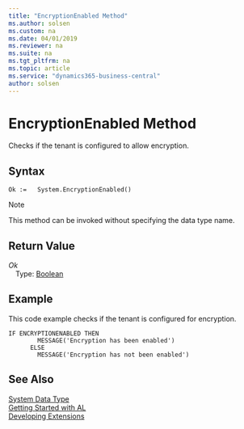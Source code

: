 ```yaml
---
title: "EncryptionEnabled Method"
ms.author: solsen
ms.custom: na
ms.date: 04/01/2019
ms.reviewer: na
ms.suite: na
ms.tgt_pltfrm: na
ms.topic: article
ms.service: "dynamics365-business-central"
author: solsen
---
```

[//]: # (START>DO_NOT_EDIT)
[//]: # (IMPORTANT:Do not edit any of the content between here and the END>DO_NOT_EDIT.)
[//]: # (Any modifications should be made in the .xml files in the ModernDev repo.)
# EncryptionEnabled Method
Checks if the tenant is configured to allow encryption.


## Syntax
```
Ok :=   System.EncryptionEnabled()
```
> [!NOTE]  
> This method can be invoked without specifying the data type name.  


## Return Value
*Ok*  
&emsp;Type: [Boolean](../boolean/boolean-data-type.md)  
  


[//]: # (IMPORTANT: END>DO_NOT_EDIT)

## Example  
 This code example checks if the tenant is configured for encryption.  

```  
IF ENCRYPTIONENABLED THEN  
        MESSAGE('Encryption has been enabled')  
      ELSE  
        MESSAGE('Encryption has not been enabled')  
```   

## See Also
[System Data Type](system-data-type.md)  
[Getting Started with AL](../../devenv-get-started.md)  
[Developing Extensions](../../devenv-dev-overview.md)